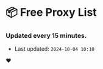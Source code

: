 # :package: Free Proxy List
### Updated every 15 minutes.

- Last updated: `2024-10-04 10:10`

:heart:
